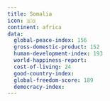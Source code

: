```yaml
---
title: Somalia
icon: 🇸🇴
continent: africa
data:
  global-peace-index: 156
  gross-domestic-product: 152
  human-development-index: 193
  world-happiness-report:
  cost-of-living: 24
  good-country-index:
  global-freedom-score: 189
  democracy-index:
---
```

